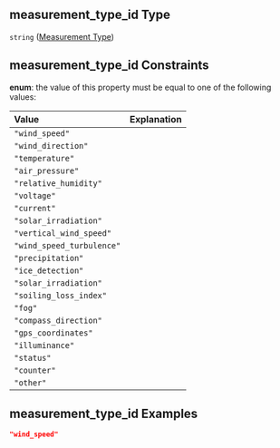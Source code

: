 ## measurement_type_id Type

`string` ([Measurement Type](iea43_wra_data_model-properties-measurement-location-measurement-location-properties-measurement-point-items-properties-measurement-type.md))

## measurement_type_id Constraints

**enum**: the value of this property must be equal to one of the following values:

| Value                     | Explanation |
| :------------------------ | ----------- |
| `"wind_speed"`            |             |
| `"wind_direction"`        |             |
| `"temperature"`           |             |
| `"air_pressure"`          |             |
| `"relative_humidity"`     |             |
| `"voltage"`               |             |
| `"current"`               |             |
| `"solar_irradiation"`     |             |
| `"vertical_wind_speed"`   |             |
| `"wind_speed_turbulence"` |             |
| `"precipitation"`         |             |
| `"ice_detection"`         |             |
| `"solar_irradiation"`     |             |
| `"soiling_loss_index"`    |             |
| `"fog"`                   |             |
| `"compass_direction"`     |             |
| `"gps_coordinates"`       |             |
| `"illuminance"`           |             |
| `"status"`                |             |
| `"counter"`               |             |
| `"other"`                 |             |

## measurement_type_id Examples

```json
"wind_speed"
```
